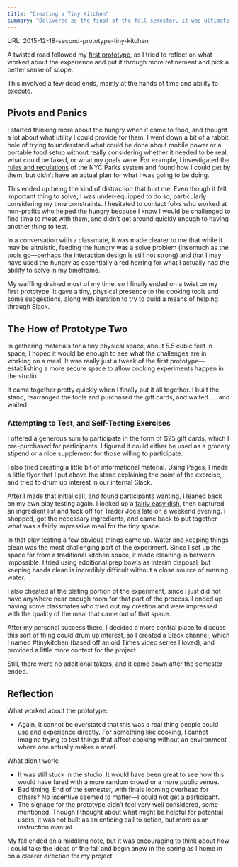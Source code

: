 ```yaml
---
title: "Creating a Tiny Kitchen"
summary: "Delivered as the final of the fall semester, it was ultimately not very successful at drawing in new people, but I made a great meal with it."
---
```


URL: 2015-12-18-second-prototype-tiny-kitchen

A twisted road followed my [first prototype][prototype-one], as I tried to reflect on what worked about the experience and put it through more refinement and pick a better sense of scope.

[prototype-one]: http://nicbarajas.github.io/sva-ixd-thesis/2015/11/15/first-prototype-learnings-results/

This involved a few dead ends, mainly at the hands of time and ability to execute.

## Pivots and Panics

I started thinking more about the hungry when it came to food, and thought a lot about what utility I could provide for them. I went down a bit of a rabbit hole of trying to understand what could be done about mobile power or a portable food setup without really considering whether it needed to be real, what could be faked, or what my goals were. For example, I investigated the [rules and regulations](http://www.nycgovparks.org/rules) of the NYC Parks system and found how I could get by them, but didn’t have an actual plan for what I was going to be doing.

This ended up being the kind of distraction that hurt me. Even though it felt important thing to solve, I was under-equipped to do so, particularly considering my time constraints. I hesitated to contact folks who worked at non-profits who helped the hungry because I know I would be challenged to find time to meet with them, and didn’t get around quickly enough to having another thing to test.

In a conversation with a classmate, it was made clearer to me that while it may be altruistic, feeding the hungry was a solve problem (insomuch as the tools go—perhaps the interaction design is still not strong) and that I may have used the hungry as essentially a red herring for what I actually had the ability to solve in my timeframe.

My waffling drained most of my time, so I finally ended on a twist on my first prototype. It gave a tiny, physical presence to the cooking tools and some suggestions, along with iteration to try to build a means of helping through Slack.

## The How of Prototype Two

In gathering materials for a tiny physical space, about 5.5 cubic feet in space, I hoped it would be enough to see what the challenges are in working on a meal. It was really just a tweak of the first prototype—establishing a more secure space to allow cooking experiments happen in the studio.

It came together pretty quickly when I finally put it all together. I built the stand, rearranged the tools and purchased the gift cards, and waited. … and waited.

### Attempting to Test, and Self-Testing Exercises

I offered a generous sum to participate in the form of $25 gift cards, which I pre-purchased for participants. I figured it could either be used as a grocery stipend or a nice supplement for those willing to participate.

I also tried creating a little bit of informational material. Using Pages, I made a little flyer that I put above the stand explaining the point of the exercise, and tried to drum up interest in our internal Slack.

After I made that initial call, and found participants wanting, I leaned back on my own play testing again. I looked up a [fairly easy dish](http://www.marthastewart.com/316032/chicken-with-tomatoes-and-mushrooms), then captured an ingredient list and took off for Trader Joe’s late on a weekend evening. I shopped, got the necessary ingredients, and came back to put together what was a fairly impressive meal for the tiny space.

In that play testing a few obvious things came up. Water and keeping things clean was the most challenging part of the experiment. Since I set up the space far from a traditional kitchen space, it made cleaning in between impossible. I tried using additional prep bowls as interim disposal, but keeping hands clean is incredibly difficult without a close source of running water.

I also cheated at the plating portion of the experiment, since I just did not have anywhere near enough room for that part of the process. I ended up having some classmates who tried out my creation and were impressed with the quality of the meal that came out of that space.

After my personal success there, I decided a more central place to discuss this sort of thing could drum up interest, so I created a Slack channel, which I named #tinykitchen (based off an old Times video series I loved), and provided a little more context for the project.

Still, there were no additional takers, and it came down after the semester ended.

## Reflection

What worked about the prototype:

- Again, it cannot be overstated that this was a real thing people could use and experience directly. For something like cooking, I cannot imagine trying to test things that affect cooking without an environment where one actually makes a meal.

What didn’t work:

- It was still stuck in the studio. It would have been great to see how this would have fared with a more random crowd or a more public venue.
- Bad timing. End of the semester, with finals looming overhead for others? No incentive seemed to matter—I could not get a participant.
- The signage for the prototype didn’t feel very well considered, some mentioned. Though I thought about what might be helpful for potential users, it was not built as an enticing call to action, but more as an instruction manual.

My fall ended on a middling note, but it was encouraging to think about how I could take the ideas of the fall and begin anew in the spring as I home in on a clearer direction for my project.